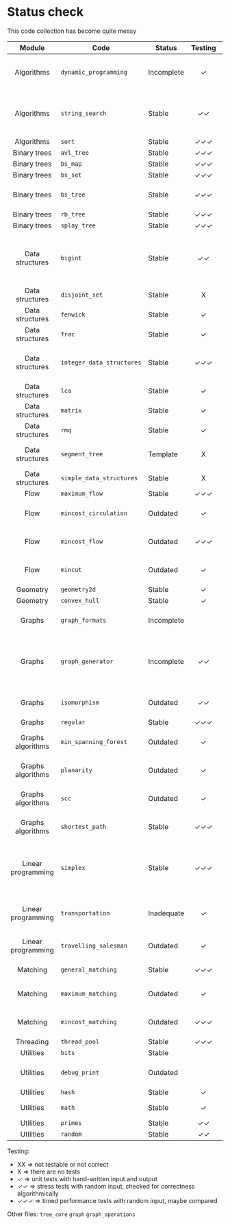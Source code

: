# Status check

This code collection has become quite messy

| Module              | Code                        | Status       | Testing | Notes |
|:-------------------:|-----------------------------|--------------|:-------:|-------|
| Algorithms          |`dynamic_programming        `| Incomplete   |   ✓     | Many algorithms and variations still missing |
| Algorithms          |`string_search              `| Stable       |   ✓✓    | Needs restyle; suffix array, suffix tree and manacher's algorithm |
| Algorithms          |`sort                       `| Stable       |   ✓✓✓   | |
| Binary trees        |`avl_tree                   `| Stable       |   ✓✓✓   | |
| Binary trees        |`bs_map                     `| Stable       |   ✓✓✓   | |
| Binary trees        |`bs_set                     `| Stable       |   ✓✓✓   | |
| Binary trees        |`bs_tree                    `| Stable       |   ✓✓✓   | Missing some libcpp methods with hints |
| Binary trees        |`rb_tree                    `| Stable       |   ✓✓✓   | |
| Binary trees        |`splay_tree                 `| Stable       |   ✓✓✓   | |
| Data structures     |`bigint                     `| Stable       |   ✓✓    | Convoluted, needs cleanup: use debug functions, improve distribution |
| Data structures     |`disjoint_set               `| Stable       |   X     | |
| Data structures     |`fenwick                    `| Stable       |   ✓     | |
| Data structures     |`frac                       `| Stable       |   ✓     | |
| Data structures     |`integer_data_structures    `| Stable       |   ✓✓✓   | Only heaps are performance tested on dijkstra |
| Data structures     |`lca                        `| Stable       |   ✓     | Needs restyle |
| Data structures     |`matrix                     `| Stable       |   ✓     | |
| Data structures     |`rmq                        `| Stable       |   ✓     | |
| Data structures     |`segment_tree               `| Template     |   X     | It's a template but could be basic tested |
| Data structures     |`simple_data_structures     `| Stable       |   X     | |
| Flow                |`maximum_flow               `| Stable       |   ✓✓✓   | |
| Flow                |`mincost_circulation        `| Outdated     |   ✓     | Not adapted to new edges_t graph interface |
| Flow                |`mincost_flow               `| Outdated     |   ✓✓✓   | Not adapted to new edges_t graph interface |
| Flow                |`mincut                     `| Outdated     |   ✓     | Not adapted to new edges_t graph interface |
| Geometry            |`geometry2d                 `| Stable       |   ✓     | |
| Geometry            |`convex_hull                `| Stable       |   ✓     | |
| Graphs              |`graph_formats              `| Incomplete   |         | Standardized reading and writing, restyle |
| Graphs              |`graph_generator            `| Incomplete   |   ✓✓    | Missing flow, circulation, shortest paths, matching and planarity generators |
| Graphs              |`isomorphism                `| Outdated     |   ✓✓    | Not adapted to new edges_t graph interface |
| Graphs              |`regular                    `| Stable       |   ✓✓✓   | |
| Graphs algorithms   |`min_spanning_forest        `| Outdated     |   ✓     | Not adapted to new edges_t graph interface |
| Graphs algorithms   |`planarity                  `| Outdated     |   ✓     | Not adapted to new edges_t graph interface |
| Graphs algorithms   |`scc                        `| Outdated     |   ✓     | Not adapted to new edges_t graph interface |
| Graphs algorithms   |`shortest_path              `| Stable       |   ✓✓✓   | Johnson's not correctly implemented |
| Linear programming  |`simplex                    `| Stable       |   ✓✓✓   | Missing support for x <= 0 and x in R; output x and complementary slackness tests |
| Linear programming  |`transportation             `| Inadequate   |   ✓     | Inefficient implementation and bad interface |
| Linear programming  |`travelling_salesman        `| Outdated     |   ✓     | Needs an interface change |
| Matching            |`general_matching           `| Stable       |   ✓✓✓   | Commented out unit tests |
| Matching            |`maximum_matching           `| Outdated     |   ✓     | Not adapted to new edges_t graph interface |
| Matching            |`mincost_matching           `| Outdated     |   ✓✓✓   | Not adapted to new edges_t graph interface |
| Threading           |`thread_pool                `| Stable       |   ✓✓✓   | |
| Utilities           |`bits                       `| Stable       |         | |
| Utilities           |`debug_print                `| Outdated     |         | Add helpful print functions for testing |
| Utilities           |`hash                       `| Stable       |   ✓     | |
| Utilities           |`math                       `| Stable       |   ✓     | Add dynamic modnum |
| Utilities           |`primes                     `| Stable       |   ✓✓    | |
| Utilities           |`random                     `| Stable       |   ✓✓    | |

Testing:
- XX ⇒ not testable or not correct
- X ⇒ there are no tests
- ✓ ⇒ unit tests with hand-written input and output
- ✓✓ ⇒ stress tests with random input, checked for correctness algorithmically
- ✓✓✓ ⇒ timed performance tests with random input, maybe compared

Other files: `tree_core` `graph` `graph_operations`
